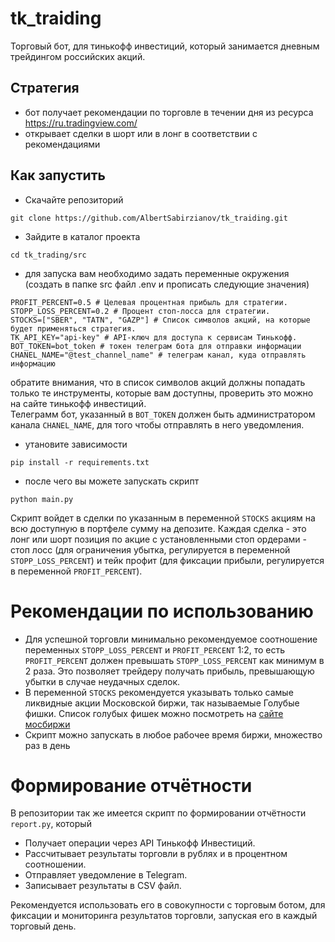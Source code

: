 # tk_traiding
Торговый бот, для тинькофф инвестиций, который занимается дневным трейдингом 
российских акций.
## Стратегия
 - бот получает рекомендации по торговле в течении дня из ресурса https://ru.tradingview.com/
 - открывает сделки в шорт или в лонг в соответствии с рекомендациями
## Как запустить
- Скачайте репозиторий
```commandline
git clone https://github.com/AlbertSabirzianov/tk_traiding.git
```
- Зайдите в каталог проекта
```commandline
cd tk_trading/src
```
- для запуска вам необходимо задать переменные окружения (создать в папке src файл .env и прописать следующие значения)
```text
PROFIT_PERCENT=0.5 # Целевая процентная прибыль для стратегии.
STOPP_LOSS_PERCENT=0.2 # Процент стоп-лосса для стратегии.
STOCKS=["SBER", "TATN", "GAZP"] # Список символов акций, на которые будет применяться стратегия.
TK_API_KEY="api-key" # API-ключ для доступа к сервисам Тинькофф.
BOT_TOKEN=bot_token # токен телеграм бота для отправки информации
CHANEL_NAME="@test_channel_name" # телеграм канал, куда отправлять информацию
```
обратите внимания, что в список символов акций должны попадать только те инструменты,
которые вам доступны, проверить это можно на сайте тинькофф инвестиций.<br/>
Телеграмм бот, указанный в ```BOT_TOKEN``` должен быть администратором канала
```CHANEL_NAME```, для того чтобы отправлять в него уведомления.
- утановите зависимости
```commandline
pip install -r requirements.txt
```
- после чего вы можете запускать скрипт
```commandline
python main.py
```
Скрипт войдет в сделки по указанным в переменной ```STOCKS``` акциям на всю доступную
в портфеле сумму на депозите. Каждая сделка - это лонг или шорт позиция по акцие с установленными
стоп ордерами - стоп лосс (для ограничения убытка, регулируется в переменной ```STOPP_LOSS_PERCENT```) 
и тейк профит (для фиксации прибыли, регулируется в переменной ```PROFIT_PERCENT```).
# Рекомендации по использованию
- Для успешной торговли минимально рекомендуемое соотношение переменных ```STOPP_LOSS_PERCENT``` и ```PROFIT_PERCENT```
1:2, то есть ```PROFIT_PERCENT``` должен превышать ```STOPP_LOSS_PERCENT``` как минимум в 2 раза.
Это позволяет трейдеру получать прибыль, превышающую убытки в случае неудачных сделок.
- В переменной ```STOCKS``` рекомендуется указывать только самые ликвидные акции Московской биржи, так называемые
Голубые фишки. Список голубых фишек можно посмотреть на [сайте мосбиржи](https://www.moex.com/ru/index/MOEXBC/constituents)
- Скрипт можно запускать в любое рабочее время биржи, множество раз в день 

# Формирование отчётности

В репозитории так же имеется скрипт по формировании отчётности ```report.py```, который 
 - Получает операции через API Тинькофф Инвестиций.
 - Рассчитывает результаты торговли в рублях и в процентном соотношении.
 - Отправляет уведомление в Telegram.
 - Записывает результаты в CSV файл.

Рекомендуется использовать его в совокупности с торговым ботом, для фиксации и
мониторинга результатов торговли, запуская его в каждый торговый день.




